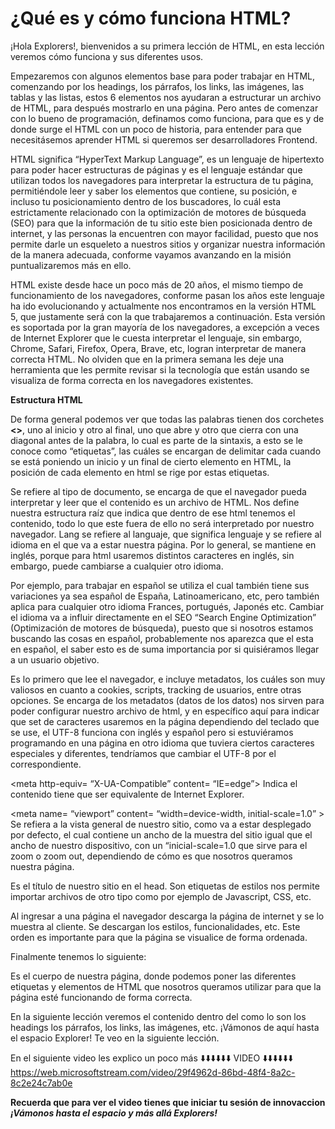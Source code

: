 # ¿Qué es y cómo funciona HTML?

¡Hola Explorers!, bienvenidos a su primera lección de HTML, en esta lección veremos cómo funciona y sus diferentes usos. 

Empezaremos con algunos elementos base para poder trabajar en HTML, comenzando por los headings, los párrafos, los links, las imágenes, las tablas y las listas, estos 6 elementos nos ayudaran a estructurar un archivo de HTML, para después mostrarlo en una página. Pero antes de comenzar con lo bueno de programación, definamos como funciona, para que es y de donde surge el HTML con un poco de historia, para entender para que necesitásemos aprender HTML si queremos ser desarrolladores Frontend. 

HTML significa “HyperText Markup Language”, es un lenguaje de hipertexto para poder hacer estructuras de páginas y es el lenguaje estándar que utilizan todos los navegadores para interpretar la estructura de tu página, permitiéndole leer y saber los elementos que contiene, su posición, e incluso tu posicionamiento dentro de los buscadores, lo cuál esta estrictamente relacionado con la optimización de motores de búsqueda (SEO) para que la información de tu sitio este bien posicionada dentro de internet, y las personas la encuentren con mayor facilidad, puesto que nos permite darle un esqueleto a nuestros sitios y organizar nuestra información de la manera adecuada, conforme vayamos avanzando en la misión puntualizaremos más en ello. 

HTML existe desde hace un poco más de 20 años, el mismo tiempo de funcionamiento de los navegadores, conforme pasan los años este lenguaje ha ido evolucionando y actualmente nos encontramos en la versión HTML 5, que justamente será con la que trabajaremos a continuación. 
Esta versión es soportada por la gran mayoría de los navegadores, a excepción a veces de Internet Explorer que le cuesta interpretar el lenguaje, sin embargo, Chrome, Safari, Firefox, Opera, Brave, etc, logran interpretar de manera correcta HTML.  No olviden que en la primera semana les deje una herramienta que les permite revisar si la tecnología que están usando se visualiza de forma correcta en los navegadores existentes. 

**Estructura HTML**

De forma general podemos ver que todas las palabras tienen dos corchetes **<>**, uno al inicio y otro al final, uno que abre y otro que cierra con una diagonal antes de la palabra, lo cual es parte de la sintaxis, a esto se le conoce como “etiquetas”, las cuáles se encargan de delimitar cada cuando se está poniendo un inicio y un final de cierto elemento en HTML, la posición de cada elemento en html se rige por estas etiquetas. 

<!Doc Type html> Se refiere al tipo de documento, se encarga de que el navegador pueda interpretar y leer que el contenido es un archivo de HTML. 
<html lang = “en”> Nos define nuestra estructura raíz que indica que dentro de ese html tenemos el contenido, todo lo que este fuera de ello no será interpretado por nuestro navegador. Lang se refiere al languaje, que significa lenguaje y se refiere al idioma en el que va a estar nuestra página. Por lo general, se mantiene en inglés, porque para html usaremos distintos caracteres en inglés, sin embargo, puede cambiarse a cualquier otro idioma. 
  
Por ejemplo, para trabajar en español se utiliza <html Lang= “es”> el cual también tiene sus variaciones ya sea español de España, Latinoamericano, etc, pero también aplica para cualquier otro idioma Frances, portugués, Japonés etc. Cambiar el idioma va a influir directamente en el SEO “Search Engine Optimization” (Optimización de motores de búsqueda), puesto que si nosotros estamos buscando las cosas en español, probablemente nos aparezca que el <html lang> esta en español, el saber esto es de suma importancia por si quisiéramos llegar a un usuario objetivo. 
  
<head> Es lo primero que lee el navegador, e incluye metadatos, los cuáles son muy valiosos en cuanto a cookies, scripts, tracking de usuarios, entre otras opciones. 
<meta charset = “UTF-8> Se encarga de los metadatos (datos de los datos) nos sirven para poder configurar nuestro archivo de html, y en específico aquí para indicar que set de caracteres usaremos en la página dependiendo del teclado que se use, el UTF-8 funciona con inglés y español pero si estuviéramos programando en una página en otro idioma que tuviera ciertos  caracteres especiales y diferentes, tendríamos que cambiar el UTF-8 por el correspondiente.
  
<meta http-equiv= “X-UA-Compatible” content= “IE=edge”> Indica el contenido tiene que ser equivalente de Internet Explorer.
  
<meta name= “viewport” content= “width=device-width, initial-scale=1.0” > Se refiera a la vista general de nuestro sitio, como va a estar desplegado por defecto, el cual contiene un ancho de la muestra del sitio igual que el ancho de nuestro dispositivo, con un “inicial-scale=1.0 que sirve para el zoom o zoom out, dependiendo de cómo es que nosotros queramos nuestra página.
  
<title>Titulo</title> Es el título de nuestro sitio en el head. 
  
<style></style> Son etiquetas de estilos 
  
<link rel= “stylesheet” href= “ ”> nos permite importar archivos de otro tipo como por ejemplo de Javascript, CSS, etc.
  
Al ingresar a una página el navegador descarga la página de internet y se lo muestra al cliente. Se descargan los estilos, funcionalidades, etc. Este orden es importante para que la página se visualice de forma ordenada. 
  
Finalmente tenemos lo siguiente: 
<body> Es el cuerpo de nuestra página, donde podemos poner las diferentes etiquetas y elementos de HTML que nosotros queramos utilizar para que la página esté funcionando de forma correcta.
  
En la siguiente lección veremos el contenido dentro del <body> como lo son los headings los párrafos, los links, las imágenes, etc. 
¡Vámonos de aquí hasta el espacio Explorer! Te veo en la siguiente lección. 


En el siguiente video les explico un poco más
⬇️⬇️⬇️⬇️⬇️⬇️ VIDEO ⬇️⬇️⬇️⬇️⬇️⬇️<br>
https://web.microsoftstream.com/video/29f4962d-86bd-48f4-8a2c-8c2e24c7ab0e

**Recuerda que para ver el video tienes que iniciar tu sesión de innovaccion**
***¡Vámonos hasta el espacio y más allá Explorers!***


